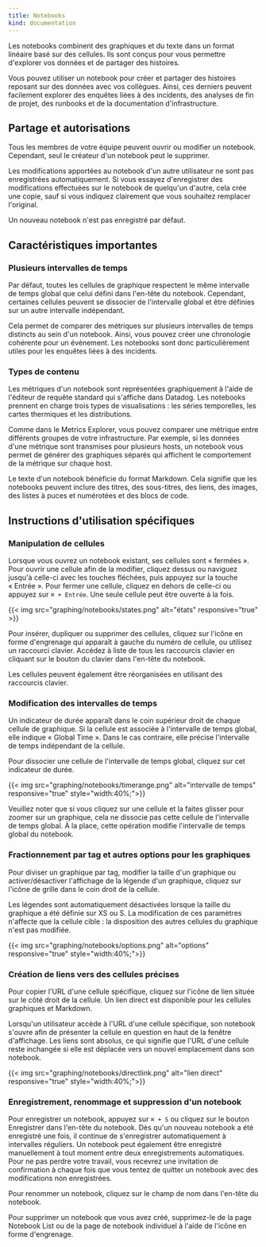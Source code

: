 ```yaml
---
title: Notebooks
kind: documentation
---
```


Les notebooks combinent des graphiques et du texte dans un format linéaire basé sur des cellules. Ils sont conçus pour vous permettre d'explorer vos données et de partager des histoires.

Vous pouvez utiliser un notebook pour créer et partager des histoires reposant sur des données avec vos collègues. Ainsi, ces derniers peuvent facilement explorer des enquêtes liées à des incidents, des analyses de fin de projet, des runbooks et de la documentation d'infrastructure. 

## Partage et autorisations

Tous les membres de votre équipe peuvent ouvrir ou modifier un notebook. Cependant, seul le créateur d'un notebook peut le supprimer.

Les modifications apportées au notebook d'un autre utilisateur ne sont pas enregistrées automatiquement. Si vous essayez d'enregistrer des modifications effectuées sur le notebook de quelqu'un d'autre, cela crée une copie, sauf si vous indiquez clairement que vous souhaitez remplacer l'original.

Un nouveau notebook n'est pas enregistré par défaut.

## Caractéristiques importantes

### Plusieurs intervalles de temps

Par défaut, toutes les cellules de graphique respectent le même intervalle de temps global que celui défini dans l'en-tête du notebook. Cependant, certaines cellules peuvent se dissocier de l'intervalle global et être définies sur un autre intervalle indépendant.

Cela permet de comparer des métriques sur plusieurs intervalles de temps distincts au sein d'un notebook. Ainsi, vous pouvez créer une chronologie cohérente pour un événement. Les notebooks sont donc particulièrement utiles pour les enquêtes liées à des incidents.

### Types de contenu

Les métriques d'un notebook sont représentées graphiquement à l'aide de l'éditeur de requête standard qui s'affiche dans Datadog. Les notebooks prennent en charge trois types de visualisations : les séries temporelles, les cartes thermiques et les distributions.

Comme dans le Metrics Explorer, vous pouvez comparer une métrique entre différents groupes de votre infrastructure. Par exemple, si les données d'une métrique sont transmises pour plusieurs hosts, un notebook vous permet de générer des graphiques séparés qui affichent le comportement de la métrique sur chaque host.

Le texte d'un notebook bénéficie du format Markdown. Cela signifie que les notebooks peuvent inclure des titres, des sous-titres, des liens, des images, des listes à puces et numérotées et des blocs de code.

## Instructions d'utilisation spécifiques

### Manipulation de cellules

Lorsque vous ouvrez un notebook existant, ses cellules sont « fermées ». Pour ouvrir une cellule afin de la modifier, cliquez dessus ou naviguez jusqu'à celle-ci avec les touches fléchées, puis appuyez sur la touche « Entrée ». Pour fermer une cellule, cliquez en dehors de celle-ci ou appuyez sur `⌘ + Entrée`. Une seule cellule peut être ouverte à la fois.

{{< img src="graphing/notebooks/states.png" alt="états" responsive="true" >}}

Pour insérer, dupliquer ou supprimer des cellules, cliquez sur l'icône en forme d'engrenage qui apparaît à gauche du numéro de cellule, ou utilisez un raccourci clavier. Accédez à liste de tous les raccourcis clavier en cliquant sur le bouton du clavier dans l'en-tête du notebook.

Les cellules peuvent également être réorganisées en utilisant des raccourcis clavier.

### Modification des intervalles de temps

Un indicateur de durée apparaît dans le coin supérieur droit de chaque cellule de graphique. Si la cellule est associée à l'intervalle de temps global, elle indique « Global Time ». Dans le cas contraire, elle précise l'intervalle de temps indépendant de la cellule.

Pour dissocier une cellule de l'intervalle de temps global, cliquez sur cet indicateur de durée.

{{< img src="graphing/notebooks/timerange.png" alt="intervalle de temps" responsive="true" style="width:40%;">}}

Veuillez noter que si vous cliquez sur une cellule et la faites glisser pour zoomer sur un graphique, cela ne dissocie pas cette cellule de l'intervalle de temps global. À la place, cette opération modifie l'intervalle de temps global du notebook.

### Fractionnement par tag et autres options pour les graphiques

Pour diviser un graphique par tag, modifier la taille d'un graphique ou activer/désactiver l'affichage de la légende d'un graphique, cliquez sur l'icône de grille dans le coin droit de la cellule.

Les légendes sont automatiquement désactivées lorsque la taille du graphique a été définie sur XS ou S. La modification de ces paramètres n'affecte que la cellule cible : la disposition des autres cellules du graphique n'est pas modifiée.

{{< img src="graphing/notebooks/options.png" alt="options" responsive="true" style="width:40%;">}}

### Création de liens vers des cellules précises

Pour copier l'URL d'une cellule spécifique, cliquez sur l'icône de lien située sur le côté droit de la cellule. Un lien direct est disponible pour les cellules graphiques et Markdown.

Lorsqu'un utilisateur accède à l'URL d'une cellule spécifique, son notebook s'ouvre afin de présenter la cellule en question en haut de la fenêtre d'affichage. Les liens sont absolus, ce qui signifie que l'URL d'une cellule reste inchangée si elle est déplacée vers un nouvel emplacement dans son notebook.

{{< img src="graphing/notebooks/directlink.png" alt="lien direct" responsive="true" style="width:40%;">}}

### Enregistrement, renommage et suppression d'un notebook

Pour enregistrer un notebook, appuyez sur `⌘ + S` ou cliquez sur le bouton Enregistrer dans l'en-tête du notebook. Dès qu'un nouveau notebook a été enregistré une fois, il continue de s'enregistrer automatiquement à intervalles réguliers. Un notebook peut également être enregistré manuellement à tout moment entre deux enregistrements automatiques. Pour ne pas perdre votre travail, vous recevrez une invitation de confirmation à chaque fois que vous tentez de quitter un notebook avec des modifications non enregistrées.

Pour renommer un notebook, cliquez sur le champ de nom dans l'en-tête du notebook.

Pour supprimer un notebook que vous avez créé, supprimez-le de la page Notebook List ou de la page de notebook individuel à l'aide de l'icône en forme d'engrenage.

